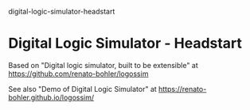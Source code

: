 digital-logic-simulator-headstart
# Digital Logic Simulator - Headstart

Based on "Digital logic simulator, built to be extensible" at https://github.com/renato-bohler/logossim

See also "Demo of Digital Logic Simulator" at https://renato-bohler.github.io/logossim/

